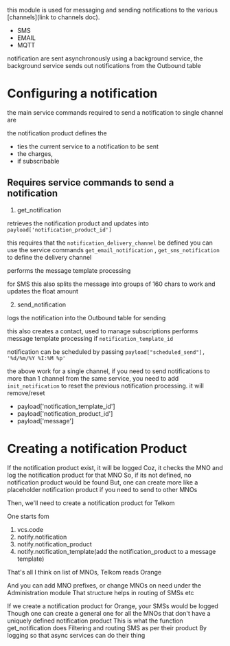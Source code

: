 
this module is used for messaging and sending notifications to the various [channels](link to channels doc).

- SMS
- EMAIL
- MQTT

notification are sent asynchronously  using a background service, 
the background service sends out notifications from the Outbound table  


# Configuring a notification
the main service commands required to send a notification to single channel are

the notification product defines the 

- ties the current service to a notification to be sent
- the charges,
- if subscribable
 

## Requires service commands to send a notification

1. get_notification

retrieves the notification product and updates into `payload['notification_product_id']`

this requires that the `notification_delivery_channel` be defined
you can use the service commands `get_email_notification` , `get_sms_notification` to define the delivery channel

performs the message template processing 

for SMS
this also splits the message into groups of 160 chars to work  and updates the float amount



2. send_notification

logs the notification into the Outbound table for sending 

this also creates a contact, used to manage subscriptions
performs message template processing if `notification_template_id`


notification can be scheduled by passing `payload["scheduled_send"], '%d/%m/%Y %I:%M %p'`


the above work for a single channel, if you need to send notifications to more than 1 channel from the same service,
you need to add `init_notification` to reset the previous notification processing.
it will remove/reset 
- payload['notification_template_id']
- payload['notification_product_id']
- payload['message']
 


# Creating a notification Product

If the notification product exist, it will be logged
Coz, it checks the MNO and log the notification product for that MNO
So, if its not defined, no notification product would be found
But, one can create more like a placeholder notification product if you need to send to other MNOs


Then, we'll need to create a notification product for Telkom

One starts fom 
1. vcs.code
2. notify.notification
3. notify.notification_product
4. notify.notification_template(add the notification_product to a message template)

That's all
I think on list of MNOs, Telkom reads Orange


And you can add MNO prefixes, or change MNOs on need under the Administration module
That structure helps in routing of SMSs etc

If we create a notification product for Orange, your SMSs would be logged
Though one can create a general one for all the MNOs that don't have a uniquely defined notification product
This is what the function get_notification does
Filtering and routing SMS as per their product
By logging so that async services can do their thing


